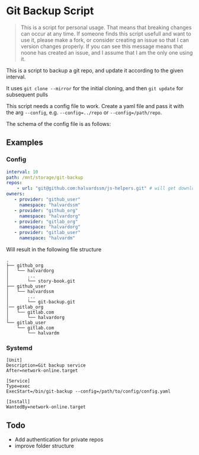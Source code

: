 # Git Backup Script

> This is a script for personal usage. That means that breaking changes can occur at any time. If someone finds this script usefull and want to use it, please make a fork, or consider creating an issue so that I can version changes properly. If you can see this message means that noone has created an issue, and I assume that I am the only one using it.

This is a script to backup a git repo, and update it according to the given interval.

It uses `git clone --mirror` for the initial cloning, and then `git update` for subsequent pulls

This script needs a config file to work. Create a yaml file and pass it with the arg `--config`, e.g. `--config=../repo` or `--config=/path/repo`.

The schema of the config file is as follows:

## Examples

### Config

```yaml
interval: 10
path: /mnt/storage/git-backup
repos:
    - url: "git@github.com:halvardssm/js-helpers.git" # will get downloaded to a sub folder named `individual`
owners:
   - provider: "github_user"
     namespace: "halvardssm"
   - provider: "github_org"
     namespace: "halvardorg"
   - provider: "gitlab_org"
     namespace: "halvardorg"
   - provider: "gitlab_user"
     namespace: "halvardm"
```

Will result in the following file structure

```
.
├── github_org
│   └── halvardorg
│       ...
│       └── story-book.git
├── github_user
│   └── halvardssm
│       ...
│       └── git-backup.git
│── gitlab_org
│   └── gitlab.com
│       └── halvardorg
└── gitlab_user
    └── gitlab.com
        └── halvardm
```

### Systemd

```
[Unit]
Description=Git backup service
After=network-online.target

[Service]
Type=exec
ExecStart=/bin/git-backup --config=/path/to/config/config.yaml

[Install]
WantedBy=network-online.target
```

## Todo

- Add authentication for private repos
- improve folder structure